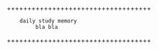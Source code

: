 +++++++++++++++++++++++++++++++++++
                                
        daily study memory
             bla bla               
                                 
+++++++++++++++++++++++++++++++++++
